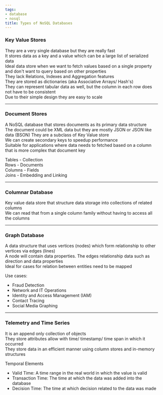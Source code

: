 ```yaml
---
tags:
- database
- nosql
title: Types of NoSQL Databases
---
```


### Key Value Stores

They are a very single database but they are really fast  
It stores data as a key and a value which can be a large list of serialized data  
Ideal data store when we want to fetch values based on a single property and don't want to query based on other properties  
They lack Relations, Indexes and Aggregation features  
They are stored as dictionaries (aka Associative Arrays/ Hash's)  
They can represent tabular data as well, but the column in each row does not have to be consistent  
Due to their simple design they are easy to scale

---

### Document Stores

A NoSQL database that stores documents as its primary data structure  
The document could be XML data but they are mostly JSON or JSON like data (BSON)
They are a subclass of Key Value store  
We can create secondary keys to speedup performance  
Suitable for applications where data needs to fetched based on a column that is more complex that document key

Tables - Collection  
Rows - Documents  
Columns - Fields  
Joins - Embedding and Linking

---

### Columnar Database

Key value data store that structure data storage into collections of related columns  
We can read that from a single column family without having to access all the columns

---

### Graph Database

A data structure that uses vertices (nodes) which form relationship to other vertices via edges (lines)  
A node will contain data properties. The edges relationship data such as direction and data properties  
Ideal for cases for relation between entities need to be mapped

Use cases:

* Fraud Detection
* Network and IT Operations
* Identity and Access Management (IAM)
* Contact Tracing
* Social Media Graphing

---

### Telemetry and Time Series

It is an append only collection of objects  
They store attributes allow with time/ timestamp/ time span in which it occurred  
They store data in an efficient manner using column stores and in-memory structures

Temporal Elements

* Valid Time: A time range in the real world in which the value is valid
* Transaction Time: The time at which the data was added into the database
* Decision Time: The time at which decision related to the data was made
